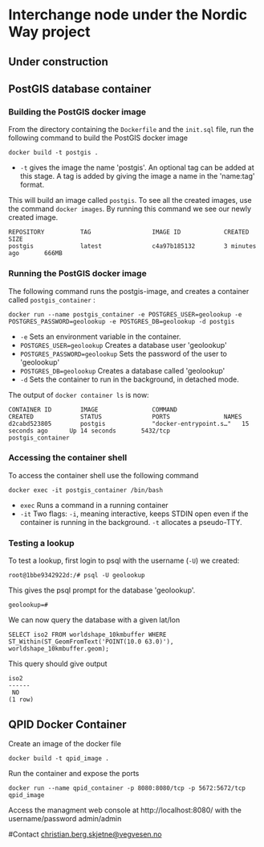 Interchange node under the Nordic Way project
====
## Under construction 




## PostGIS database container
### Building the PostGIS docker image

From the directory containing the ```Dockerfile``` and the ```init.sql``` file, run the following command to build the PostGIS docker image
```
docker build -t postgis .
```

- ```-t``` gives the image the name  'postgis'. An optional tag can be added at this stage. A tag is added by giving the image a name in the 'name:tag' format.


This will build an image called ```postgis```. To see all the created images, use the command ```docker images```. By running this command we see our newly created image.

```
REPOSITORY          TAG                 IMAGE ID            CREATED             SIZE
postgis             latest              c4a97b185132        3 minutes ago       666MB
```



### Running the PostGIS docker image 
The following command runs the postgis-image, and creates a container called ```postgis_container``` :
```
docker run --name postgis_container -e POSTGRES_USER=geolookup -e POSTGRES_PASSWORD=geolookup -e POSTGRES_DB=geolookup -d postgis
```

- ```-e``` Sets an environment variable in the container.
-  ```POSTGRES_USER=geolookup``` Creates a database user 'geolookup'
- ```POSTGRES_PASSWORD=geolookup``` Sets the password of the user to 'geolookup'
- ```POSTGRES_DB=geolookup``` Creates a database called 'geolookup'
- ```-d``` Sets the container to run in the background, in detached mode.


The output of ```docker container ls```  is now:
```
CONTAINER ID        IMAGE               COMMAND                  CREATED             STATUS              PORTS               NAMES
d2cabd523805        postgis             "docker-entrypoint.s…"   15 seconds ago      Up 14 seconds       5432/tcp            postgis_container
```



### Accessing the container shell
To access the container shell use the following command
```
docker exec -it postgis_container /bin/bash
```
- ```exec``` Runs a command in a running container
- ```-it``` Two flags: ```-i```, meaning interactive, keeps STDIN open even if the container is running in the background. ```-t``` allocates a pseudo-TTY. 


### Testing a lookup

To test a lookup, first login to psql with the username (```-U```) we created: 

```
root@1bbe9342922d:/# psql -U geolookup
```

This gives the psql prompt for the database 'geolookup'. 
```
geolookup=# 
```

We can now query the database with a given lat/lon
```
SELECT iso2 FROM worldshape_10kmbuffer WHERE ST_Within(ST_GeomFromText('POINT(10.0 63.0)'), worldshape_10kmbuffer.geom);
```

This query should give output 
```
iso2 
------
 NO
(1 row)
```

## QPID Docker Container

Create an image of the docker file
```
docker build -t qpid_image .
```

Run the container and expose the ports 
```
docker run --name qpid_container -p 8080:8080/tcp -p 5672:5672/tcp qpid_image
````

Access the managment web console at http://localhost:8080/ with the username/password admin/admin


#Contact 
christian.berg.skjetne@vegvesen.no
